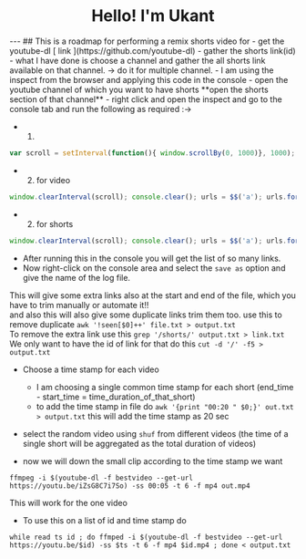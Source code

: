 <h1 align="center">Hello! I'm Ukant</h1>
---
## This is a roadmap for performing a remix shorts video for 
- get the youtube-dl [ link ](https://github.com/youtube-dl)
- gather the shorts link(id) 
  - what I have done is choose a channel and gather the all shorts link available on that channel. -> do it for multiple channel.
  - I am using the inspect from the browser and applying this code in the console
  - open the youtube channel of which you want to have shorts **open the shorts section of that channel**
  - right click and open the inspect and go to the console tab and run the following as required :->

- 1. 
```javascript
var scroll = setInterval(function(){ window.scrollBy(0, 1000)}, 1000);
```
- 2. for video 
```javascript
window.clearInterval(scroll); console.clear(); urls = $$('a'); urls.forEach(function(v,i,a){if (v.id=="video-title"){console.log('\t'+v.title+'\t'+v.href+'\t')}}) ; 
```
- 2. for shorts
```javascript
window.clearInterval(scroll); console.clear(); urls = $$('a'); urls.forEach(function(v,i,a){{console.log('\t'+v+'\t')}});
```

- After running this in the console you will get the list of so many links.
- Now right-click on the console area and select the `save as` option and give the name of the log file.


This will give some extra links also at the start and end of the file, which you have to trim manually or automate it!!
<br> and also this will also give some duplicate links trim them too. use this to remove duplicate `awk '!seen[$0]++' file.txt > output.txt`
<br> To remove the extra link use this `grep '/shorts/' output.txt > link.txt`
<br> We only want to have the id of link for that do this `cut -d '/' -f5 > output.txt`

- Choose a time stamp for each video  
  - I am choosing a single common time stamp for each short (end_time - start_time = time_duration_of_that_short)
  - to add the time stamp in file do `awk '{print "00:20 " $0;}' out.txt > output.txt` this will add the time stamp as 20 sec

- select the random video using `shuf` from different videos (the time of a single short will be aggregated as the total duration of videos)


- now we will down the small clip according to the time stamp we want 
```
ffmpeg -i $(youtube-dl -f bestvideo --get-url https://youtu.be/iZsG8C7i7So) -ss 00:05 -t 6 -f mp4 out.mp4
```
This will work for the one video 

- To use this on a list of id and time stamp do 
```
while read ts id ; do ffmped -i $(youtube-dl -f bestvideo --get-url https://youtu.be/$id) -ss $ts -t 6 -f mp4 $id.mp4 ; done < output.txt
```

